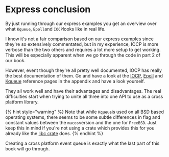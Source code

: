 # Express conclusion

By just running through our express examples you get an overview over what `Kqueue`, `Epoll`and `IOCP`looks like in real life. 

I know it's not a fair comparison based on our express examples since they're so extensively commentated, but in my experience, IOCP is more verbose than the two others and requires a lot more setup to get working. This will be especially apparent when we go through the code in part 2 of our book.

However, event though they're all pretty well documented, IOCP has really the best documentation of them. Go and have a look at the [IOCP](appendix-1/iocp.md),  [Epoll](appendix-1/epoll.md) and [Kqueue](appendix-1/kqueue.md) reference pages in the appendix and have a look yourself.

They all work well and have their advantages and disadvantages. The real difficulties start when trying to unite all three into one API to use as a cross platform library.

{% hint style="warning" %}
Note that while `Kqueue`is used on all BSD based operating systems, there seems to be some subtle differences in flag and constant values between the `macos`version and the one for `FreeBSD`. Just keep this in mind if you're not using a crate which provides this for you already like the [libc crate](https://github.com/rust-lang/libc) does.
{% endhint %}

Creating a cross platform event queue is exactly what the last part of this book will go through.


